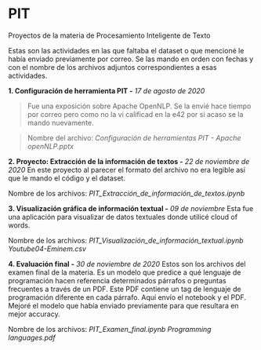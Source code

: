 # PIT
Proyectos de la materia de Procesamiento Inteligente de Texto

Estas son las actividades en las que faltaba el dataset o que mencioné le había enviado previamente por correo. Se las mando en orden con fechas y con el nombre de los archivos adjuntos correspondientes a esas actividades.



**1. Configuración de herramienta PIT -** *17 de agosto de 2020*
 >Fue una exposición sobre Apache OpenNLP. Se la envié hace tiempo por correo pero como no la vi calificad en la e42 por si acaso se la mando nuevamente.
 
 >Nombre del archivo:
 >*Configuración de herramientas PIT - Apache openNLP.pptx*

**2.  Proyecto: Extracción de la información de textos -** *22 de noviembre de 2020*
  En este proyecto al parecer el formato del archivo no era legible así que le mando el código y el dataset.

  Nombre de los archivos:
    *PIT_Extracción_de_información_de_textos.ipynb*

**3. Visualización gráfica de información textual -** *09 de noviembre*
  Esta fue una aplicación para visualizar de datos textuales donde utilicé cloud of words.

  Nombre de los archivos:
    *PIT_Visualización_de_información_textual.ipynb*
    *Youtube04-Eminem.csv*

**4. Evaluación final -** *30 de noviembre de 2020*
  Estos son los archivos del examen final de la materia. Es un modelo que predice a qué lenguaje de programación hacen referencia determinados párrafos o preguntas frecuentes a través de un PDF. Este PDF contiene un tag de lenguaje de programación diferente en cada párrafo. Aquí envío el notebook y el PDF.
Mejoré el modelo que había enviado previamente para que resultara en mejor accuracy.

  Nombre de los archivos:
    *PIT_Examen_final.ipynb
    Programming languages.pdf*
